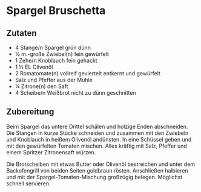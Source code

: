 # Spargel Bruschetta

## Zutaten

- 4 Stange/n Spargel grün dünn
- ½ m.-große Zwiebel(n) fein gewürfelt
- 1 Zehe/n Knoblauch fein gehackt
- 1 ½ EL Olivenöl
- 2 Romatomate(n) vollreif geviertelt entkernt und gewürfelt
- Salz und Pfeffer aus der Mühle
- ¼ Zitrone(n) den Saft
- 4 Scheibe/n Weißbrot nicht zu dünn geschnitten

## Zubereitung

Beim Spargel das untere Drittel schälen und holzige Enden abschneiden. Die Stangen in kurze Stücke schneiden und zusammen mit den Zwiebeln und Knoblauch in heißem Olivenöl andünsten. In eine Schüssel geben und mit den gewürfelten Tomaten mischen. Alles kräftig mit Salz, Pfeffer und einem Spritzer Zitronensaft würzen.

Die Brotscheiben mit etwas Butter oder Olivenöl bestreichen und unter dem Backofengrill von beiden Seiten goldbraun rösten. Anschließen halbieren und mit der Spargel-Tomaten-Mischung großzügig belegen. Möglichst schnell servieren
